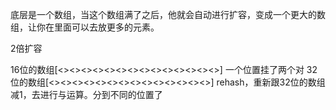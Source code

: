 底层是一个数组，当这个数组满了之后，他就会自动进行扩容，变成一个更大的数组，让你在里面可以去放更多的元素。

2倍扩容
             
16位的数组[<><><><><><><><><><><><><><>] 一个位置挂了两个对
32位的数组[<><><><><><><><><><><><><><>] rehash，重新跟32位的数组减1，去进行与运算。分到不同的位置了